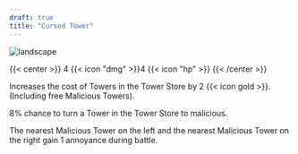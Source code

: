 ```yaml
---
draft: true
title: "Cursed Tower"
---
```


![landscape](/images/towers/towerS_73.png)

{{< center >}}
4 {{< icon "dmg" >}}4 {{< icon "hp" >}}
{{< /center >}}

Increases the cost of Towers in the Tower Store by 2 {{< icon gold >}}.
(Including free Malicious Towers).

8% chance to turn a Tower in the Tower Store to malicious.

The nearest Malicious Tower on the left and the nearest Malicious Tower on the right gain 1 annoyance during battle.
